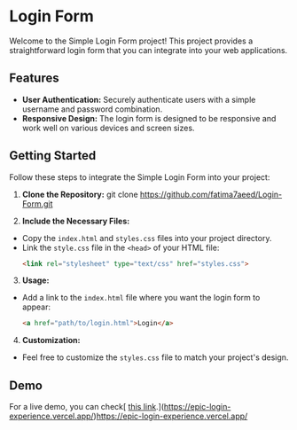 # Login Form

Welcome to the Simple Login Form project! This project provides a straightforward login form that you can integrate into your web applications.

## Features

- **User Authentication:** Securely authenticate users with a simple username and password combination.
- **Responsive Design:** The login form is designed to be responsive and work well on various devices and screen sizes.

## Getting Started

Follow these steps to integrate the Simple Login Form into your project:

1. **Clone the Repository:**
git clone https://github.com/fatima7aeed/Login-Form.git

2. **Include the Necessary Files:**
- Copy the `index.html` and `styles.css` files into your project directory.
- Link the `style.css` file in the `<head>` of your HTML file:
  ```html
  <link rel="stylesheet" type="text/css" href="styles.css">
  ```

3. **Usage:**
- Add a link to the `index.html` file where you want the login form to appear:
  ```html
  <a href="path/to/login.html">Login</a>
  ```

4. **Customization:**
- Feel free to customize the `styles.css` file to match your project's design.

## Demo

For a live demo, you can check[ [this link](#).](https://epic-login-experience.vercel.app/)https://epic-login-experience.vercel.app/
